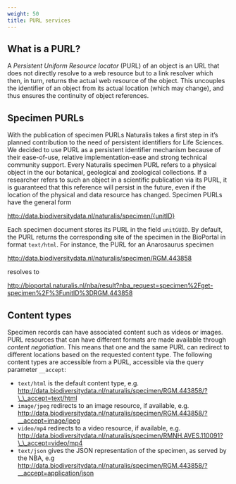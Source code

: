 ```yaml
---
weight: 50
title: PURL services
---
```


## What is a PURL?
A *Persistent Uniform Resource locator* (PURL) of an object is an URL that does not directly resolve to a web resource but to a link resolver 
which then, in turn, returns the actual web resource of the object. This uncouples the identifier of an object from its actual 
location (which may change), and thus ensures the continuity of object references.

## Specimen PURLs
With the publication of specimen PURLs Naturalis takes a first step in it’s planned contribution to the need of persistent identifiers for 
Life Sciences. We decided to use PURL as a persistent identifier mechanism because of their ease-of-use, relative implementation-ease and strong 
technical community support. Every Naturalis specimen PURL refers to a physical object in the our botanical, geological and zoological 
collections. If a researcher refers to such an object in a scientific publication via its PURL, it is guaranteed that this reference will 
persist in the future, even if the location of the physical and data resource has changed. Specimen PURLs have the general form

http://data.biodiversitydata.nl/naturalis/specimen/{unitID}

Each specimen document stores its PURL in the field `unitGUID`. By default, the PURL returns the corresponding site of the specimen in the BioPortal 
in format `text/html`. For instance, the PURL for an Anarosaurus specimen 

http://data.biodiversitydata.nl/naturalis/specimen/RGM.443858

resolves to 

http://bioportal.naturalis.nl/nba/result?nba_request=specimen%2Fget-specimen%2F%3FunitID%3DRGM.443858

## Content types
Specimen records can have associated content such as videos or images. PURL resources that can have different formats are made 
available through *content negotiation*. This means that one and the same PURL can redirect to different locations based on 
the requested content type. The following content types are accessible from a PURL, accessible via the query parameter `__accept`:

* `text/html` is the default content type, e.g.  http://data.biodiversitydata.nl/naturalis/specimen/RGM.443858/?\_\_accept=text/html
* `image/jpeg` redirects to an image resource, if available, e.g. http://data.biodiversitydata.nl/naturalis/specimen/RGM.443858/?__accept=image/jpeg
* `video/mp4` redirects to a video resource, if available, e.g. http://data.biodiversitydata.nl/naturalis/specimen/RMNH.AVES.110091?\_\_accept=video/mp4
* `text/json` gives the JSON representation of the specimen, as served by the NBA, e.g http://data.biodiversitydata.nl/naturalis/specimen/RGM.443858/?__accept=application/json
